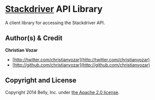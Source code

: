 # [Stackdriver](http://www.stackdriver.com/) API Library

A client library for accessing the Stackdriver API.


## Author(s) & Credit

**Christian Vozar**

+ [http://twitter.com/christianvozar](http://twitter.com/christianvozar)
+ [http://github.com/christianvozar](http://github.com/christianvozar)

## Copyright and License

Copyright 2014 Belly, Inc. under [the Apache 2.0 license](LICENSE.md).
